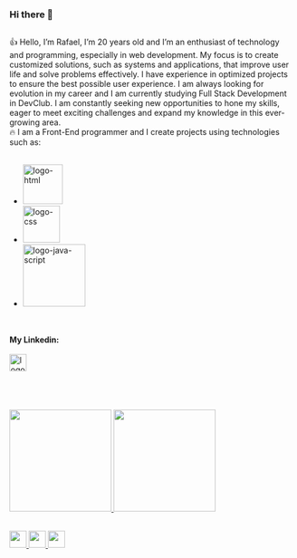 ### Hi there 👋


##


:+1: Hello, I’m Rafael, I’m 20 years old and I’m an enthusiast of technology and programming, especially in web development. My focus is to create customized solutions, such as systems and applications, that improve user life and solve problems effectively. I have experience in optimized projects to ensure the best possible user experience. I am always looking for evolution in my career and I am currently studying Full Stack Development in DevClub. I am constantly seeking new opportunities to hone my skills, eager to meet exciting challenges and expand my knowledge in this ever-growing area.
<br>
 :fire: I am a Front-End programmer and I create projects using technologies such as:
<br>
<br>
- [<img src='https://img.shields.io/badge/HTML5-E34F26?style=for-the-badge&logo=html5&logoColor=white' alt='logo-html' width='70px'>](https://www.svgrepo.com/show/373669/html.svg)
- <img src='https://img.shields.io/badge/CSS3-1572B6?style=for-the-badge&logo=css3&logoColor=white' alt='logo-css' width='65px'> 
- <img src='https://img.shields.io/badge/JavaScript-F7DF1E?style=for-the-badge&logo=javascript&logoColor=black' alt='logo-java-script' width='110px'>

##

<br>
<b>My Linkedin:</b>
<br>
<br>
<a href='https://www.linkedin.com/in/rafael-sales3/' target='_blank'>
<img src='https://static-00.iconduck.com/assets.00/linkedin-icon-256x256-6yqakm7l.png' alt='logo-linkedin' width='30px' > 
</a>

<br>
<br>
<br>
<br>
<br>


<div>
  
  <a href="https://github.com/rafaelsales03">
  <img height="180em" src="https://github-readme-stats.vercel.app/api?username=rafaelsales03&show_icons=true&theme=dracula&include_all_commits-true&count_private=true"/>

  <img height="180em" src="https://github-readme-stats.vercel.app/api/top-langs/?username=rafaelsales03&layout=compact&langs_count=16&theme=dracula"/>

</div>
<br>

<img src="https://cdn.jsdelivr.net/gh/devicons/devicon/icons/html5/html5-original.svg" width='30px'/> <img src="https://cdn.jsdelivr.net/gh/devicons/devicon/icons/css3/css3-original.svg" width='30px'/> <img src="https://cdn.jsdelivr.net/gh/devicons/devicon/icons/javascript/javascript-original.svg" width='30px'/>


